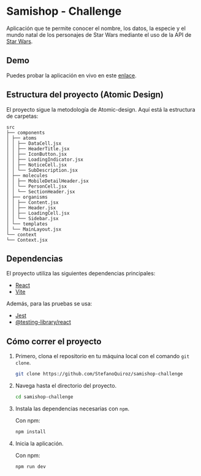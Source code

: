 # Samishop - Challenge

Aplicación que te permite conocer el nombre, los datos, la especie y el mundo natal de los personajes de Star Wars mediante el uso de la API de [Star Wars](https://swapi.dev/api/people/).


## Demo

Puedes probar la aplicación en vivo en este [enlace](https://stefanoquiroz.github.io/samishop-challenge/).

## Estructura del proyecto (Atomic Design)

El proyecto sigue la metodología de Atomic-design. Aquí está la estructura de carpetas:
```
src
├── components
│ ├── atoms
│ │ ├── DataCell.jsx
│ │ ├── HeaderTitle.jsx
│ │ ├── IconButton.jsx
│ │ ├── LoadingIndicator.jsx
│ │ ├── NoticeCell.jsx
│ │ └── SubDescription.jsx
│ ├── molecules
│ │ ├── MobileDetailHeader.jsx
│ │ └── PersonCell.jsx
│ │ └── SectionHeader.jsx
│ ├── organisms
│ │ ├── Content.jsx
│ │ ├── Header.jsx
│ │ ├── LoadingCell.jsx
│ │ └── Sidebar.jsx
│ └── templates
│ └── MainLayout.jsx
└── context
└── Context.jsx
```

## Dependencias

El proyecto utiliza las siguientes dependencias principales:

- [React](https://reactjs.org/)
- [Vite](https://vitejs.dev/)

Además, para las pruebas se usa:

- [Jest](https://jestjs.io/)
- [@testing-library/react](https://testing-library.com/docs/react-testing-library/intro/)

## Cómo correr el proyecto

1. Primero, clona el repositorio en tu máquina local con el comando `git clone`.

    ```bash
    git clone https://github.com/StefanoQuiroz/samishop-challenge
    ```

2. Navega hasta el directorio del proyecto.

    ```bash
    cd samishop-challenge
    ```

3. Instala las dependencias necesarias con `npm`.

    Con npm:

    ```bash
    npm install
    ```


4. Inicia la aplicación.

    Con npm:

    ```bash
    npm run dev
    ```